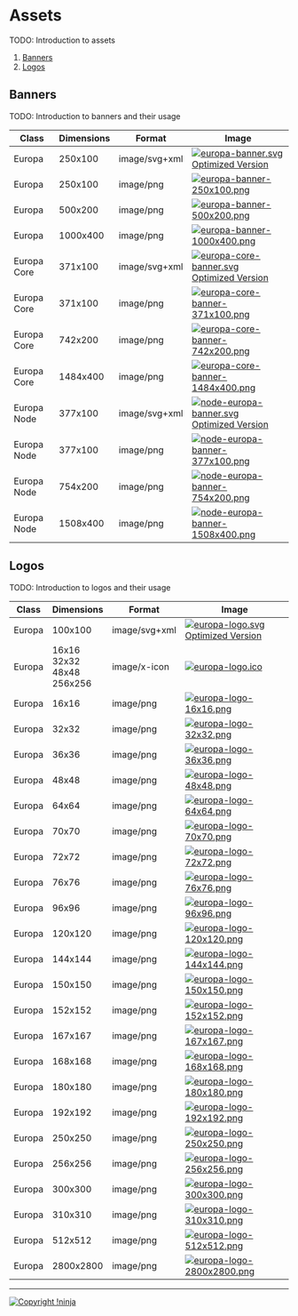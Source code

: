 # Assets

TODO: Introduction to assets

1. [Banners](#banners)
2. [Logos](#logos)

## Banners

TODO: Introduction to banners and their usage

| Class | Dimensions | Format | Image |
| ----- | ---------- | ------ | ----- |
| Europa | 250x100 | image/svg+xml | [![europa-banner.svg](https://cdn.rawgit.com/NotNinja/europa-branding/master/assets/banner-europa/europa-banner.svg)](https://cdn.rawgit.com/NotNinja/europa-branding/master/assets/banner-europa/europa-banner.svg)<br>[Optimized Version](https://cdn.rawgit.com/NotNinja/europa-branding/master/assets/banner-europa/europa-banner.min.svg) |
| Europa | 250x100 | image/png | [![europa-banner-250x100.png](https://cdn.rawgit.com/NotNinja/europa-branding/master/assets/banner-europa/europa-banner-250x100.png)](https://cdn.rawgit.com/NotNinja/europa-branding/master/assets/banner-europa/europa-banner-250x100.png) |
| Europa | 500x200 | image/png | [![europa-banner-500x200.png](https://cdn.rawgit.com/NotNinja/europa-branding/master/assets/banner-europa/europa-banner-500x200.png)](https://cdn.rawgit.com/NotNinja/europa-branding/master/assets/banner-europa/europa-banner-500x200.png) |
| Europa | 1000x400 | image/png | [![europa-banner-1000x400.png](https://cdn.rawgit.com/NotNinja/europa-branding/master/assets/banner-europa/europa-banner-1000x400.png)](https://cdn.rawgit.com/NotNinja/europa-branding/master/assets/banner-europa/europa-banner-1000x400.png) |
| Europa Core | 371x100 | image/svg+xml | [![europa-core-banner.svg](https://cdn.rawgit.com/NotNinja/europa-branding/master/assets/banner-europa-core/europa-core-banner.svg)](https://cdn.rawgit.com/NotNinja/europa-branding/master/assets/banner-europa-core/europa-core-banner.svg)<br>[Optimized Version](https://cdn.rawgit.com/NotNinja/europa-branding/master/assets/banner-europa-core/europa-core-banner.min.svg) |
| Europa Core | 371x100 | image/png | [![europa-core-banner-371x100.png](https://cdn.rawgit.com/NotNinja/europa-branding/master/assets/banner-europa-core/europa-core-banner-371x100.png)](https://cdn.rawgit.com/NotNinja/europa-branding/master/assets/banner-europa-core/europa-core-banner-371x100.png) |
| Europa Core | 742x200 | image/png | [![europa-core-banner-742x200.png](https://cdn.rawgit.com/NotNinja/europa-branding/master/assets/banner-europa-core/europa-core-banner-742x200.png)](https://cdn.rawgit.com/NotNinja/europa-branding/master/assets/banner-europa-core/europa-core-banner-742x200.png) |
| Europa Core | 1484x400 | image/png | [![europa-core-banner-1484x400.png](https://cdn.rawgit.com/NotNinja/europa-branding/master/assets/banner-europa-core/europa-core-banner-1484x400.png)](https://cdn.rawgit.com/NotNinja/europa-branding/master/assets/banner-europa-core/europa-core-banner-1484x400.png) |
| Europa Node | 377x100 | image/svg+xml | [![node-europa-banner.svg](https://cdn.rawgit.com/NotNinja/europa-branding/master/assets/banner-node-europa/node-europa-banner.svg)](https://cdn.rawgit.com/NotNinja/europa-branding/master/assets/banner-node-europa/node-europa-banner.svg)<br>[Optimized Version](https://cdn.rawgit.com/NotNinja/europa-branding/master/assets/banner-node-europa/node-europa-banner.min.svg) |
| Europa Node | 377x100 | image/png | [![node-europa-banner-377x100.png](https://cdn.rawgit.com/NotNinja/europa-branding/master/assets/banner-node-europa/node-europa-banner-377x100.png)](https://cdn.rawgit.com/NotNinja/europa-branding/master/assets/banner-node-europa/node-europa-banner-377x100.png) |
| Europa Node | 754x200 | image/png | [![node-europa-banner-754x200.png](https://cdn.rawgit.com/NotNinja/europa-branding/master/assets/banner-node-europa/node-europa-banner-754x200.png)](https://cdn.rawgit.com/NotNinja/europa-branding/master/assets/banner-node-europa/node-europa-banner-754x200.png) |
| Europa Node | 1508x400 | image/png | [![node-europa-banner-1508x400.png](https://cdn.rawgit.com/NotNinja/europa-branding/master/assets/banner-node-europa/node-europa-banner-1508x400.png)](https://cdn.rawgit.com/NotNinja/europa-branding/master/assets/banner-node-europa/node-europa-banner-1508x400.png) |

## Logos

TODO: Introduction to logos and their usage

| Class | Dimensions | Format | Image |
| ----- | ---------- | ------ | ----- |
| Europa | 100x100 | image/svg+xml | [![europa-logo.svg](https://cdn.rawgit.com/NotNinja/europa-branding/master/assets/logo/europa/europa-logo.svg)](https://cdn.rawgit.com/NotNinja/europa-branding/master/assets/logo/europa/europa-logo.svg)<br>[Optimized Version](https://cdn.rawgit.com/NotNinja/europa-branding/master/assets/logo/europa/europa-logo.min.svg) |
| Europa | 16x16<br>32x32<br>48x48<br>256x256 | image/x-icon | [![europa-logo.ico](https://cdn.rawgit.com/NotNinja/europa-branding/master/assets/logo/europa/europa-logo.ico)](https://cdn.rawgit.com/NotNinja/europa-branding/master/assets/logo/europa/europa-logo.ico) |
| Europa | 16x16 | image/png | [![europa-logo-16x16.png](https://cdn.rawgit.com/NotNinja/europa-branding/master/assets/logo/europa/europa-logo-16x16.png)](https://cdn.rawgit.com/NotNinja/europa-branding/master/assets/logo/europa/europa-logo-16x16.png) |
| Europa | 32x32 | image/png | [![europa-logo-32x32.png](https://cdn.rawgit.com/NotNinja/europa-branding/master/assets/logo/europa/europa-logo-32x32.png)](https://cdn.rawgit.com/NotNinja/europa-branding/master/assets/logo/europa/europa-logo-32x32.png) |
| Europa | 36x36 | image/png | [![europa-logo-36x36.png](https://cdn.rawgit.com/NotNinja/europa-branding/master/assets/logo/europa/europa-logo-36x36.png)](https://cdn.rawgit.com/NotNinja/europa-branding/master/assets/logo/europa/europa-logo-36x36.png) |
| Europa | 48x48 | image/png | [![europa-logo-48x48.png](https://cdn.rawgit.com/NotNinja/europa-branding/master/assets/logo/europa/europa-logo-48x48.png)](https://cdn.rawgit.com/NotNinja/europa-branding/master/assets/logo/europa/europa-logo-48x48.png) |
| Europa | 64x64 | image/png | [![europa-logo-64x64.png](https://cdn.rawgit.com/NotNinja/europa-branding/master/assets/logo/europa/europa-logo-64x64.png)](https://cdn.rawgit.com/NotNinja/europa-branding/master/assets/logo/europa/europa-logo-64x64.png) |
| Europa | 70x70 | image/png | [![europa-logo-70x70.png](https://cdn.rawgit.com/NotNinja/europa-branding/master/assets/logo/europa/europa-logo-70x70.png)](https://cdn.rawgit.com/NotNinja/europa-branding/master/assets/logo/europa/europa-logo-70x70.png) |
| Europa | 72x72 | image/png | [![europa-logo-72x72.png](https://cdn.rawgit.com/NotNinja/europa-branding/master/assets/logo/europa/europa-logo-72x72.png)](https://cdn.rawgit.com/NotNinja/europa-branding/master/assets/logo/europa/europa-logo-72x72.png) |
| Europa | 76x76 | image/png | [![europa-logo-76x76.png](https://cdn.rawgit.com/NotNinja/europa-branding/master/assets/logo/europa/europa-logo-76x76.png)](https://cdn.rawgit.com/NotNinja/europa-branding/master/assets/logo/europa/europa-logo-76x76.png) |
| Europa | 96x96 | image/png | [![europa-logo-96x96.png](https://cdn.rawgit.com/NotNinja/europa-branding/master/assets/logo/europa/europa-logo-96x96.png)](https://cdn.rawgit.com/NotNinja/europa-branding/master/assets/logo/europa/europa-logo-96x96.png) |
| Europa | 120x120 | image/png | [![europa-logo-120x120.png](https://cdn.rawgit.com/NotNinja/europa-branding/master/assets/logo/europa/europa-logo-120x120.png)](https://cdn.rawgit.com/NotNinja/europa-branding/master/assets/logo/europa/europa-logo-120x120.png) |
| Europa | 144x144 | image/png | [![europa-logo-144x144.png](https://cdn.rawgit.com/NotNinja/europa-branding/master/assets/logo/europa/europa-logo-144x144.png)](https://cdn.rawgit.com/NotNinja/europa-branding/master/assets/logo/europa/europa-logo-144x144.png) |
| Europa | 150x150 | image/png | [![europa-logo-150x150.png](https://cdn.rawgit.com/NotNinja/europa-branding/master/assets/logo/europa/europa-logo-150x150.png)](https://cdn.rawgit.com/NotNinja/europa-branding/master/assets/logo/europa/europa-logo-150x150.png) |
| Europa | 152x152 | image/png | [![europa-logo-152x152.png](https://cdn.rawgit.com/NotNinja/europa-branding/master/assets/logo/europa/europa-logo-152x152.png)](https://cdn.rawgit.com/NotNinja/europa-branding/master/assets/logo/europa/europa-logo-152x152.png) |
| Europa | 167x167 | image/png | [![europa-logo-167x167.png](https://cdn.rawgit.com/NotNinja/europa-branding/master/assets/logo/europa/europa-logo-167x167.png)](https://cdn.rawgit.com/NotNinja/europa-branding/master/assets/logo/europa/europa-logo-167x167.png) |
| Europa | 168x168 | image/png | [![europa-logo-168x168.png](https://cdn.rawgit.com/NotNinja/europa-branding/master/assets/logo/europa/europa-logo-168x168.png)](https://cdn.rawgit.com/NotNinja/europa-branding/master/assets/logo/europa/europa-logo-168x168.png) |
| Europa | 180x180 | image/png | [![europa-logo-180x180.png](https://cdn.rawgit.com/NotNinja/europa-branding/master/assets/logo/europa/europa-logo-180x180.png)](https://cdn.rawgit.com/NotNinja/europa-branding/master/assets/logo/europa/europa-logo-180x180.png) |
| Europa | 192x192 | image/png | [![europa-logo-192x192.png](https://cdn.rawgit.com/NotNinja/europa-branding/master/assets/logo/europa/europa-logo-192x192.png)](https://cdn.rawgit.com/NotNinja/europa-branding/master/assets/logo/europa/europa-logo-192x192.png) |
| Europa | 250x250 | image/png | [![europa-logo-250x250.png](https://cdn.rawgit.com/NotNinja/europa-branding/master/assets/logo/europa/europa-logo-250x250.png)](https://cdn.rawgit.com/NotNinja/europa-branding/master/assets/logo/europa/europa-logo-250x250.png) |
| Europa | 256x256 | image/png | [![europa-logo-256x256.png](https://cdn.rawgit.com/NotNinja/europa-branding/master/assets/logo/europa/europa-logo-256x256.png)](https://cdn.rawgit.com/NotNinja/europa-branding/master/assets/logo/europa/europa-logo-256x256.png) |
| Europa | 300x300 | image/png | [![europa-logo-300x300.png](https://cdn.rawgit.com/NotNinja/europa-branding/master/assets/logo/europa/europa-logo-300x300.png)](https://cdn.rawgit.com/NotNinja/europa-branding/master/assets/logo/europa/europa-logo-300x300.png) |
| Europa | 310x310 | image/png | [![europa-logo-310x310.png](https://cdn.rawgit.com/NotNinja/europa-branding/master/assets/logo/europa/europa-logo-310x310.png)](https://cdn.rawgit.com/NotNinja/europa-branding/master/assets/logo/europa/europa-logo-310x310.png) |
| Europa | 512x512 | image/png | [![europa-logo-512x512.png](https://cdn.rawgit.com/NotNinja/europa-branding/master/assets/logo/europa/europa-logo-512x512.png)](https://cdn.rawgit.com/NotNinja/europa-branding/master/assets/logo/europa/europa-logo-512x512.png) |
| Europa | 2800x2800 | image/png | [![europa-logo-2800x2800.png](https://cdn.rawgit.com/NotNinja/europa-branding/master/assets/logo/europa/europa-logo-2800x2800.png)](https://cdn.rawgit.com/NotNinja/europa-branding/master/assets/logo/europa/europa-logo-2800x2800.png) |

---

[![Copyright !ninja](https://cdn.rawgit.com/NotNinja/branding/master/assets/copyright/base/not-ninja-copyright-372x50.png)](https://not.ninja)
